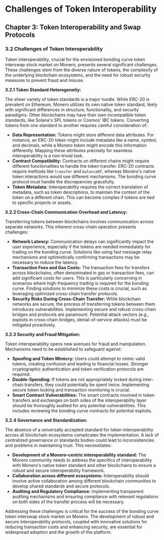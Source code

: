 # Challenges of Token Interoperability

## Chapter 3: Token Interoperability and Swap Protocols

### 3.2 Challenges of Token Interoperability

Token interoperability, crucial for the envisioned bonding curve token interswap stock market on Monero, presents several significant challenges. These challenges stem from the diverse nature of tokens, the complexity of the underlying blockchain ecosystems, and the need for robust security measures to prevent fraud and misuse.

**3.2.1 Token Standard Heterogeneity:**

The sheer variety of token standards is a major hurdle.  While ERC-20 is prevalent on Ethereum, Monero utilizes its own native token standard, likely with significant differences in structure, functionality, and security paradigms.  Other blockchains may have their own incompatible token standards,  like Solana's SPL tokens or Cosmos' IBC tokens.  Converting tokens from one standard to another requires careful consideration of:

* **Data Representation:**  Tokens might store different data attributes.  For instance, an ERC-20 token might include metadata like a name, symbol, and decimals, while a Monero token might encode this information differently. Mapping these attributes precisely for seamless interoperability is a non-trivial task.
* **Contract Compatibility:**  Contracts on different chains might require different functionalities to handle the token transfer.  ERC-20 contracts require methods like `transfer` and `balanceOf`, whereas Monero's native token interactions would use different mechanisms.  The bonding curve protocol must handle the discrepancies gracefully.
* **Token Metadata:**  Interoperability requires the correct translation of metadata, such as token descriptions, to maintain the context of the token on a different chain.  This can become complex if tokens are tied to specific projects or assets.

**3.2.2 Cross-Chain Communication Overhead and Latency:**

Transferring tokens between blockchains involves communication across separate networks. This inherent cross-chain operation presents challenges:

* **Network Latency:**  Communication delays can significantly impact the user experience, especially if the tokens are needed immediately for trading on the bonding curve. Solutions like using fast message relay mechanisms and optimistically confirming transactions may be necessary to reduce the latency.
* **Transaction Fees and Gas Costs:**  The transaction fees for transfers across blockchains, often denominated in gas or transaction fees, can add significant costs for users.  This is particularly concerning in scenarios where high-frequency trading is required for the bonding curve. Finding solutions to minimize these costs is crucial, such as leveraging optimized cross-chain transfer protocols.
* **Security Risks During Cross-Chain Transfer:**  While blockchain networks are secure, the process of transferring tokens between them introduces vulnerabilities. Implementing secure and robust cross-chain bridges and protocols are paramount.   Potential attack vectors (e.g., exploits in cross-chain bridges, denial-of-service attacks) must be mitigated proactively.

**3.2.3 Security and Fraud Mitigation:**

Token interoperability opens new avenues for fraud and manipulation.  Mechanisms need to be established to safeguard against:

* **Spoofing and Token Mimicry:**  Users could attempt to mimic valid tokens, creating confusion and leading to financial losses.  Stronger cryptographic authentication and token verification protocols are required.
* **Double-Spending:**  If tokens are not appropriately locked during inter-chain transfers, they could potentially be spent twice.  Implementing secure token locking and transaction monitoring is crucial.
* **Smart Contract Vulnerabilities:**  The smart contracts involved in token transfers and exchanges on both sides of the interoperability layer should be thoroughly audited for any potential vulnerabilities. This includes reviewing the bonding curve contracts for potential exploits.


**3.2.4 Governance and Standardization:**

The absence of a universally accepted standard for token interoperability across all blockchain ecosystems complicates the implementation.  A lack of centralized governance or standards bodies could lead to inconsistencies and problems in maintaining trust.  This necessitates:

* **Development of a Monero-centric interoperability standard:**  The Monero community needs to address the specifics of interoperability with Monero's native token standard and other blockchains to ensure a robust and secure interoperability framework.
* **Collaboration across different ecosystems:**  Interoperability should involve active collaboration among different blockchain communities to develop shared standards and secure protocols.
* **Auditing and Regulatory Compliance:**  Implementing transparent auditing mechanisms and ensuring compliance with relevant regulations on both sides of the transfer process will be necessary.

Addressing these challenges is critical for the success of the bonding curve token interswap stock market on Monero.  The development of robust and secure interoperability protocols, coupled with innovative solutions for reducing transaction costs and enhancing security, are essential for widespread adoption and the growth of the platform.


